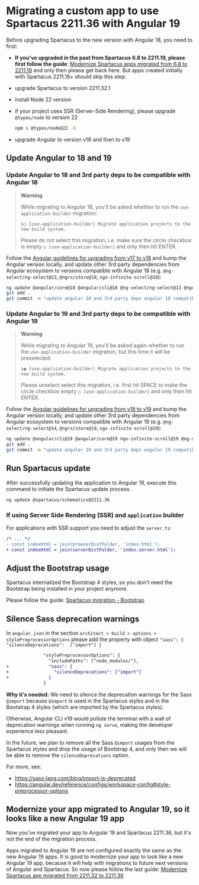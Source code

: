 # Migrating a custom app to use Spartacus 2211.36 with Angular 19

Before upgrading Spartacus to the new version with Angular 18, you need to first:

- **If you've upgraded in the past from Spartacus 6.8 to 2211.19, please first follow the guide**: [Modernize Spartacus apps migrated from 6.8 to 2211.19](./modernize-apps-migrated-from-6.8-to-2211.19.md) and only then please get back here. But apps created initially with Spartacus 2211.19+ should skip this step.
- upgrade Spartacus to version 2211.32.1
- install Node 22 version
- if your project uses SSR (Server-Side Rendering), please upgrade `@types/node` to version 22

  ```bash
  npm i @types/node@22 -D
  ```
- upgrade Angular to version v18 and then to v19

## Update Angular to 18 and 19

### Update Angular to 18 and 3rd party deps to be compatible with Angular 18

> **Warning**
>
> While migrating to Angular 18, you'll be asked whether to run the `use-application-builder` migration:
>
> `❯◯ [use-application-builder] Migrate application projects to the new build system.`
>
> Please do not select this migration, i.e. make sure the circle checkbox is empty `◯ [use-application-builder]` and only then hit ENTER.

Follow the [Angular guidelines for upgrading from v17 to v18](https://angular.dev/update-guide?v=17.0-18.0&l=3) and bump the Angular version locally, and update other 3rd party dependencies from Angular ecosystem  to versions compatible with Angular 18 (e.g. `@ng-select/ng-select@13`, `@ngrx/store@18`, `ngx-infinite-scroll@18`):

```bash
ng update @angular/core@18 @angular/cli@18 @ng-select/ng-select@13 @ngrx/store@18 ngx-infinite-scroll@18 --force
git add .
git commit -m "update angular 18 and 3rd party deps angular 18 compatible"
```


### Update Angular to 19 and 3rd party deps to be compatible with Angular 19

> **Warning**
>
> While migrating to Angular 19, you'll be asked again whether to run the `use-application-builder` migration, but this time it will be preselected:
> 
> `❯◉ [use-application-builder] Migrate application projects to the new build system.`
> 
> Please unselect select this migration, i.e. first hit SPACE to make the circle checkbox empty `◯ [use-application-builder]` and only then hit ENTER.


Follow the [Angular guidelines for upgrading from v18 to v19](https://angular.dev/update-guide?v=18.0-19.0&l=3) and bump the Angular version locally, and update other 3rd party dependencies from Angular ecosystem  to versions compatible with Angular 19 (e.g. `@ng-select/ng-select@14`, `@ngrx/store@19`, `ngx-infinite-scroll@19`):

```bash
ng update @angular/cli@19 @angular/core@19 ngx-infinite-scroll@19 @ng-select/ng-select@14 @ngrx/store@19 angular-oauth2-oidc@19 --force
git add .
git commit -m "update angular 19 and 3rd party deps angular 19 compatible"
```



## Run Spartacus update

After successfully updating the application to Angular 19, execute this command to initiate the Spartacus update process.

```bash
ng update @spartacus/schematics@2211.36
```

### If using Server Side Rendering (SSR) and `application` builder

For applications with SSR support you need to adjust the `server.ts`:

```diff
/* ... */
- const indexHtml = join(browserDistFolder, 'index.html');
+ const indexHtml = join(serverDistFolder, 'index.server.html');
```

## Adjust the Bootstrap usage

Spartacus internalized the Bootstrap 4 styles, so you don't need the Bootstrap being installed in your project anymore.

Please follow the guide: [Spartacus migration - Bootstrap](./bootstrap.md)

## Silence Sass deprecation warnings

In  `angular.json` in the section `architect > build > options > stylePreprocessorOptions` please add the property with object `"sass": { "silenceDeprecations":  ["import"] }`

```diff
              "stylePreprocessorOptions": {
                "includePaths": ["node_modules/"],
+               "sass": {
+                 "silenceDeprecations": ["import"]
+               }
              }
```

**Why it's needed:**
We need to silence the deprecation warnings for the Sass `@import` because `@import` is used in the Spartacus styles and in the Bootstrap 4 styles (which are imported by the Spartacus styles).

Otherwise, Angular CLI v19 would pollute the terminal with a wall of deprecation warnings when running `ng serve`, making the developer experience less pleasant.

In the future, we plan to remove all the Sass `@import` usages from the Spartacus styles and drop the usage of Bootstrap 4, and only then we will be able to remove the `silenceDeprecations` option.

For more, see:

- https://sass-lang.com/blog/import-is-deprecated
- https://angular.dev/reference/configs/workspace-config#style-preprocessor-options

## Modernize your app migrated to Angular 19, so it looks like a new Angular 19 app

Now you've migrated your app to Angular 19 and Spartacus 2211.36, but it's not the end of the migration process.

Apps migrated to Angular 19 are not configured exactly the same as the new Angular 19 apps. 
It is good to modernize your app to look like a new Angular 19 app, because it will help with migrations to future next versions of Angular and Spartacus. So now please follow the last guide: [Modernize Spartacus app migrated from 2211.32 to 2211.36](./modernize-apps-migrated-from-2211.32-to-2211.36.md)





